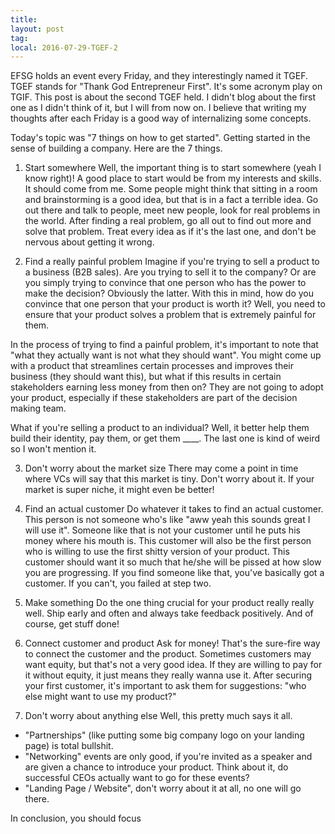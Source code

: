 ```yaml
---
title: 
layout: post
tag: 
local: 2016-07-29-TGEF-2
---
```


EFSG holds an event every Friday, and they interestingly named it TGEF. TGEF stands for "Thank God Entrepreneur First". It's some acronym play on TGIF. This post is about the second TGEF held. I didn't blog about the first one as I didn't think of it, but I will from now on. I believe that writing my thoughts after each Friday is a good way of internalizing some concepts.

Today's topic was "7 things on how to get started". Getting started in the sense of building a company. Here are the 7 things.

1) Start somewhere
Well, the important thing is to start somewhere (yeah I know right)! A good place to start would be from my interests and skills. It should come from me. Some people might think that sitting in a room and brainstorming is a good idea, but that is in a fact a terrible idea. Go out there and talk to people, meet new people, look for real problems in the world. After finding a real problem, go all out to find out more and solve that problem. Treat every idea as if it's the last one, and don't be nervous about getting it wrong.

2) Find a really painful problem
Imagine if you're trying to sell a product to a business (B2B sales). Are you trying to sell it to the company? Or are you simply trying to convince that one person who has the power to make the decision? Obviously the latter. With this in mind, how do you convince that one person that your product is worth it? Well, you need to ensure that your product solves a problem that is extremely painful for them.

In the process of trying to find a painful problem, it's important to note that "what they actually want is not what they should want". You might come up with a product that streamlines certain processes and improves their business (they should want this), but what if this results in certain stakeholders earning less money from then on? They are not going to adopt your product, especially if these stakeholders are part of the decision making team.

What if you're selling a product to an individual? Well, it better help them build their identity, pay them, or get them ____. The last one is kind of weird so I won't mention it. 

3) Don't worry about the market size
There may come a point in time where VCs will say that this market is tiny. Don't worry about it. If your market is super niche, it might even be better!

4) Find an actual customer
Do whatever it takes to find an actual customer. This person is not someone who's like "aww yeah this sounds great I will use it". Someone like that is not your customer until he puts his money where his mouth is. This customer will also be the first person who is willing to use the first shitty version of your product. This customer should want it so much that he/she will be pissed at how slow you are progressing. If you find someone like that, you've basically got a customer. If you can't, you failed at step two. 

5) Make something
Do the one thing crucial for your product really really well. Ship early and often and always take feedback positively. And of course, get stuff done!

6) Connect customer and product
Ask for money! That's the sure-fire way to connect the customer and the product. Sometimes customers may want equity, but that's not a very good idea. If they are willing to pay for it without equity, it just means they really wanna use it. After securing your first customer, it's important to ask them for suggestions: "who else might want to use my product?"

7) Don't worry about anything else
Well, this pretty much says it all. 

- "Partnerships" (like putting some big company logo on your landing page) is total bullshit. 
- "Networking" events are only good, if you're invited as a speaker and are given a chance to introduce your product. Think about it, do successful CEOs actually want to go for these events?
- "Landing Page / Website", don't worry about it at all, no one will go there.

In conclusion, you should focus 